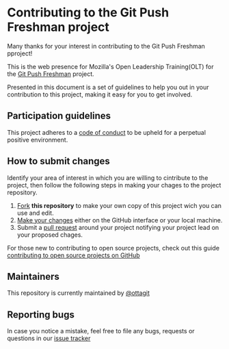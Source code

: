 # Contributing to the Git Push Freshman project

Many thanks for your interest in contributing to the Git Push Freshman pproject!

This is the web presence for Mozilla's Open Leadership Training(OLT) for the
<a href="https://ottagit.github.io/git_push_freshman/">Git Push Freshman</a> project.

Presented in this document is a set of guidelines to help you out in your contribution
to this project, making it easy for you to get involved.

## Participation guidelines

This project adheres to a <a href="https://github.com/ottagit/git_push_freshman/blob/master/CODE_OF_CONDUCT.md">code of 
conduct</a> to be upheld for a perpetual positive environment.

## How to submit changes

Identify your area of interest in which you are willing to cintribute to the project, then follow the following steps
in making your chages to the project repository.

<ol>
  <li><a href="https://help.github.com/articles/fork-a-repo/">Fork</a> <b>this repository</b> to make your own copy of
  this project wich you can use and edit.</li>
  <li><a href="https://guides.github.com/activities/forking/#making-changes">Make your changes</a> either on the 
  GitHub interface or your local machine.</li>
  <li>Submit a <a href="https://help.github.com/articles/about-pull-requests/">pull request</a> around your project
  notifying your project lead on your proposed chages.</li>
</ol>

For those new to contributing to open source projects, check out this 
guide <a href="https://akrabat.com/the-beginners-guide-to-contributing-to-a-github-project/">contributing to open source
projects on GitHub
</a>

## Maintainers

This repository is currently maintained by <a href="https://github.com/ottagit">@ottagit</a>

## Reporting bugs

In case you notice a mistake, feel free to file any bugs, requests or questions in our 
<a href="https://github.com/ottagit/git_push_freshman/issues">issue tracker</a>
